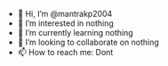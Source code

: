 - 👋 Hi, I’m @mantrakp2004
- 👀 I’m interested in nothing
- 🌱 I’m currently learning nothing
- 💞️ I’m looking to collaborate on nothing
- 📫 How to reach me: Dont

<!---
mantrakp2004/mantrakp2004 is a ✨ special ✨ repository because its `README.md` (this file) appears on your GitHub profile.
You can click the Preview link to take a look at your changes.
--->
